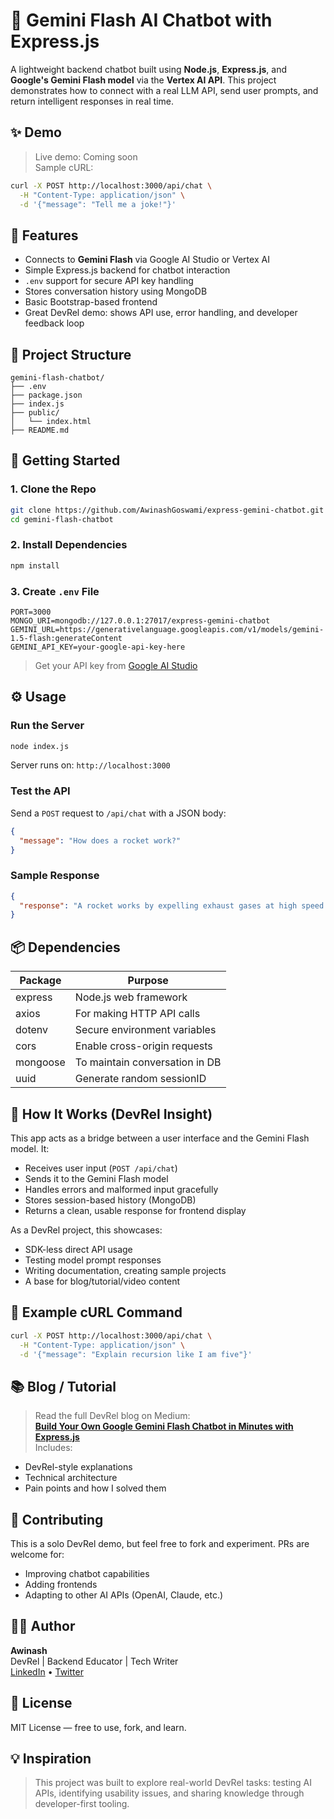 
# 💬 Gemini Flash AI Chatbot with Express.js

A lightweight backend chatbot built using **Node.js**, **Express.js**, and **Google's Gemini Flash model** via the **Vertex AI API**. This project demonstrates how to connect with a real LLM API, send user prompts, and return intelligent responses in real time.

## ✨ Demo

> Live demo: Coming soon  
> Sample cURL:

```bash
curl -X POST http://localhost:3000/api/chat \
  -H "Content-Type: application/json" \
  -d '{"message": "Tell me a joke!"}'
```

## 📌 Features

- Connects to **Gemini Flash** via Google AI Studio or Vertex AI
- Simple Express.js backend for chatbot interaction
- `.env` support for secure API key handling
- Stores conversation history using MongoDB
- Basic Bootstrap-based frontend
- Great DevRel demo: shows API use, error handling, and developer feedback loop

## 📁 Project Structure

```
gemini-flash-chatbot/
├── .env
├── package.json
├── index.js
├── public/
│   └── index.html
├── README.md
```

## 🚀 Getting Started

### 1. Clone the Repo

```bash
git clone https://github.com/AwinashGoswami/express-gemini-chatbot.git
cd gemini-flash-chatbot
```

### 2. Install Dependencies

```bash
npm install
```

### 3. Create `.env` File

```env
PORT=3000
MONGO_URI=mongodb://127.0.0.1:27017/express-gemini-chatbot
GEMINI_URL=https://generativelanguage.googleapis.com/v1/models/gemini-1.5-flash:generateContent
GEMINI_API_KEY=your-google-api-key-here
```

> Get your API key from [Google AI Studio](https://makersuite.google.com/app/apikey)

## ⚙️ Usage

### Run the Server

```bash
node index.js
```

Server runs on: `http://localhost:3000`

### Test the API

Send a `POST` request to `/api/chat` with a JSON body:

```json
{
  "message": "How does a rocket work?"
}
```

### Sample Response

```json
{
  "response": "A rocket works by expelling exhaust gases at high speed..."
}
```

## 📦 Dependencies

| Package    | Purpose                        |
|------------|--------------------------------|
| express    | Node.js web framework          |
| axios      | For making HTTP API calls      |
| dotenv     | Secure environment variables   |
| cors       | Enable cross-origin requests   |
| mongoose   | To maintain conversation in DB |
| uuid       | Generate random sessionID      |

## 🧠 How It Works (DevRel Insight)

This app acts as a bridge between a user interface and the Gemini Flash model. It:
- Receives user input (`POST /api/chat`)
- Sends it to the Gemini Flash model
- Handles errors and malformed input gracefully
- Stores session-based history (MongoDB)
- Returns a clean, usable response for frontend display

As a DevRel project, this showcases:
- SDK-less direct API usage
- Testing model prompt responses
- Writing documentation, creating sample projects
- A base for blog/tutorial/video content

## 🧪 Example cURL Command

```bash
curl -X POST http://localhost:3000/api/chat \
  -H "Content-Type: application/json" \
  -d '{"message": "Explain recursion like I am five"}'
```

## 📚 Blog / Tutorial

> Read the full DevRel blog on Medium:  
**[Build Your Own Google Gemini Flash Chatbot in Minutes with Express.js](https://medium.com/@awinashgoswami/build-your-own-google-gemini-flash-chatbot-in-minutes-with-express-js-be06112f7b6c)**  
Includes:
- DevRel-style explanations
- Technical architecture
- Pain points and how I solved them

## 🤝 Contributing

This is a solo DevRel demo, but feel free to fork and experiment. PRs are welcome for:
- Improving chatbot capabilities
- Adding frontends
- Adapting to other AI APIs (OpenAI, Claude, etc.)

## 🧑‍💻 Author

**Awinash**  
DevRel | Backend Educator | Tech Writer  
[LinkedIn](https://www.linkedin.com/in/awinashgoswami/) • [Twitter](https://x.com/awinash_goswami)

## 📝 License

MIT License — free to use, fork, and learn.

## 💡 Inspiration

> This project was built to explore real-world DevRel tasks: testing AI APIs, identifying usability issues, and sharing knowledge through developer-first tooling.
